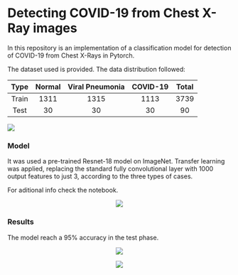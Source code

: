 # Detecting COVID-19 from Chest X-Ray images

In this repository is an implementation of a classification model for detection of COVID-19 from Chest X-Rays in Pytorch.

The dataset used is provided. The data distribution followed:

|  Type | Normal | Viral Pneumonia | COVID-19 | Total |
|:-----:|:------:|:--------:|:--------:|:-----:|
| Train | 1311 | 1315 | 1113 | 3739 |
|  Test |  30 | 30 | 30 | 90 |

<p align="left">
  <img src="https://github.com/MKSK22/Detecting_Covid19_fromChestXrays/blob/main/covid_samples.png"/>
</p>

### Model
It was used a pre-trained Resnet-18 model on ImageNet. Transfer learning was applied, replacing the standard fully convolutional layer with 1000 output features to just 3, according to the three types of cases.

For aditional info check the notebook.

<p align="center">
  <img src="https://github.com/MKSK22/Detecting_Covid19_fromChestXrays/blob/main/resnet18.png"/>
</p>

### Results

The model reach a 95% accuracy in the test phase.

<p align="center">
  <img src="https://github.com/MKSK22/Detecting_Covid19_fromChestXrays/blob/main/pred.png"/>
</p>

<p align="center">
  <img src="https://github.com/MKSK22/Detecting_Covid19_fromChestXrays/blob/main/pred2.png"/>
</p>
